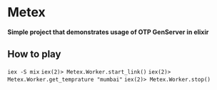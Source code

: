 # Metex

**Simple project that demonstrates usage of OTP GenServer in elixir**

## How to play

`iex -S mix`
`iex(2)> Metex.Worker.start_link()`
`iex(2)> Metex.Worker.get_temprature "mumbai"`
`iex(2)> Metex.Worker.stop()`



